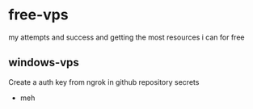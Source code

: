 # free-vps
my attempts and success and getting the most resources i can for free

## windows-vps
Create a auth key from ngrok in github repository secrets
 - meh